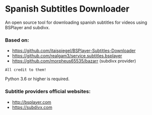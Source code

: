 # Spanish Subtitles Downloader

An open source tool for downloading spanish subtitles for videos using BSPlayer and subdivx.

### Based on:

- https://github.com/itaispiegel/BSPlayer-Subtitles-Downloader
- https://github.com/realgam3/service.subtitles.bsplayer
- https://github.com/morpheus65535/bazarr (subdivx provider)

`All credit to them!`

Python 3.6 or higher is required.

### Subtitle providers official websites:

- http://bsplayer.com
- https://subdivx.com
